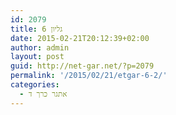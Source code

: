 ```yaml
---
id: 2079
title: גליון 6
date: 2015-02-21T20:12:39+02:00
author: admin
layout: post
guid: http://net-gar.net/?p=2079
permalink: '/2015/02/21/etgar-6-2/'
categories:
  - אתגר כרך ד
---
```

